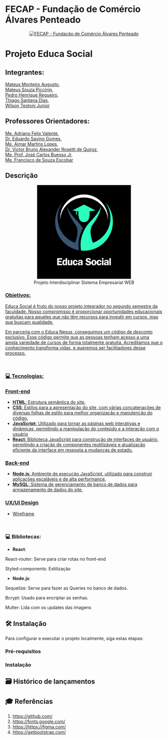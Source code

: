 # FECAP - Fundação de Comércio Álvares Penteado

<p align="center">
<a href= "https://www.fecap.br/"><img src="https://encrypted-tbn0.gstatic.com/images?q=tbn:ANd9GcRhZPrRa89Kma0ZZogxm0pi-tCn_TLKeHGVxywp-LXAFGR3B1DPouAJYHgKZGV0XTEf4AE&usqp=CAU" alt="FECAP - Fundação de Comércio Álvares Penteado" border="0"></a>
</p>

# Projeto Educa Social

## Integrantes:
<a href="https://www.linkedin.com/in/victorbarq/">Mateus Monteiro Augusto</a>, <br>
<a href="https://www.linkedin.com/in/victorbarq/">Mateus Souza Piccinin</a>, <br>
<a href="https://www.linkedin.com/in/victorbarq/">Pedro Henrique Regueiro</a>, <br>
<a href="https://www.linkedin.com/in/victorbarq/">Thiago Santana Dias</a>, <br>
<a href="https://www.linkedin.com/in/victorbarq/">Wilson Testoni Junior</a>

## Professores Orientadores: 
<a href="https://www.linkedin.com/in/adriano-valente-534576135/">Me. Adriano Felix Valente</a>, <br>
<a href="https://www.linkedin.com/in/eduardo-savino-gomes-77833a10/">Dr. Eduardo Savino Gomes</a>, <br>
<a href="https://www.linkedin.com/in/aimarlopes/">Me. Aimar Martins Lopes</a>, <br>
<a href="https://www.linkedin.com/in/victorbarq/">Dr. Victor Bruno Alexander Rosetti de Quiroz</a>,<br>
<a href="https://www.linkedin.com/in/jos%C3%A9-carlos-buesso-jr-15462234/">Me. Prof. José Carlos Buesso Jr</a>, <br>
<a href="https://www.linkedin.com/in/francisco-escobar/">Me. Francisco de Souza Escobar</a>


## Descrição
<p align="center">
<img src="https://github.com/2023-2-NADS2/Projeto9/blob/main/logo.png" border="0" width="300"> <br>
  Projeto Interdisciplinar Sistema Empresarial WEB  <a href="/">
</p>


### Objetivos: <br>
<p>Educa Social é fruto do nosso projeto integrador no segundo semestre da faculdade. Nosso compromisso é proporcionar oportunidades educacionais gratuitas para aqueles que não têm recursos para investir em cursos, mas que buscam qualidade. </p>
<p> Em parceria com o Educa Nexus, conseguimos um código de desconto exclusivo. Esse código permite que as pessoas tenham acesso a uma ampla variedade de cursos de forma totalmente gratuita. Acreditamos que o conhecimento transforma vidas, e queremos ser facilitadores desse processo.</p> <br>

### 💻 Tecnologias: <br>
### Front-end
- **HTML**: Estrutura semântica do site.
- **CSS**: Estilos para a apresentação do site, com várias concatenações de diversas folhas de estilo para melhor organização e manutenção do código.
- **JavaScript**: Utilizado para tornar as páginas web interativas e dinâmicas, permitindo a manipulação do conteúdo e a interação com o usuário
- **React**:  Biblioteca JavaScript para construção de interfaces de usuário, permitindo a criação de componentes reutilizáveis e atualização eficiente da interface em resposta a mudanças de estado.

### Back-end
- **Node.js**: Ambiente de execução JavaScript, utilizado para construir aplicações escaláveis e de alta performance.
- **MySQL**: Sistema de gerenciamento de banco de dados para armazenamento de dados do site.

### UX/UI Design
- <a href="https://www.figma.com/file/M33fxI2bjVKQenw25Oj4E4/Wireframe-P03?type=design&node-id=0-1&mode=design"> Wireframe</a><br>
<br>

### 💻 Bibliotecas: <br> 
- **React**:
<p>React-router: Serve para criar rotas no front-end</p>
<p>Styled-components: Estilização</p>

- **Node.js**:
<p>Sequelize: Serve para fazer as Queries no banco de dados.</p>
<p>Bcrypt: Usado para encriptar as senhas.</p>
<p>Multer: Lida com os updates das imagens</p>



## 🛠 Instalação

Para configurar e executar o projeto localmente, siga estas etapas:

### Pré-requisitos


### Instalação


### 

## 🗃 Histórico de lançamentos

## 🎓 Referências
1. <https://github.com/>
2. <https://fonts.google.com/>
3. <https://https://figma.com/>
4. <https://getbootstrap.com/>
